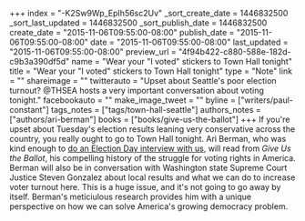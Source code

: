 +++
index = "-K2Sw9Wp_EpIh56sc2Uv"
_sort_create_date = 1446832500
_sort_last_updated = 1446832500
_sort_publish_date = 1446832500
create_date = "2015-11-06T09:55:00-08:00"
publish_date = "2015-11-06T09:55:00-08:00"
date = "2015-11-06T09:55:00-08:00"
last_updated = "2015-11-06T09:55:00-08:00"
preview_url = "4f94b422-c880-588e-182d-c9b3a390df5d"
name = "Wear your \"I voted\" stickers to Town Hall tonight"
title = "Wear your \"I voted\" stickers to Town Hall tonight"
type = "Note"
link = ""
shareimage = ""
twitterauto = "Upset about Seattle's poor election turnout? @THSEA hosts a very important conversation about voting tonight."
facebookauto = ""
make_image_tweet = ""
byline = ["writers/paul-constant"]
tags_notes = ["tags/town-hall-seattle"]
authors_notes = ["authors/ari-berman"]
books = ["books/give-us-the-ballot"]
+++
If you're upset about Tuesday's election results leaning very conservative across the country, you really ought to go to Town Hall tonight. Ari Berman, who was kind enough to [do an Election Day interview with us](http://seattlereviewofbooks.com/notes/2015/11/03/voting-is-power-a-conversation-with-ari-berman-about-the-struggle-for-voting-rights-in-america/), will read from *Give Us the Ballot*, his compelling history of the struggle for voting rights in America. Berman will also be in conversation with Washington state Supreme Court Justice Steven Gonzalez about local results and what we can do to increase voter turnout here. This is a huge issue, and it's not going to go away by itself. Berman's meticiulous research provides him with a unique perspective on how we can solve America's growing democracy problem.